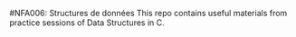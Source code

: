 #NFA006: Structures de données
This repo contains useful materials from practice sessions of Data Structures in C.
